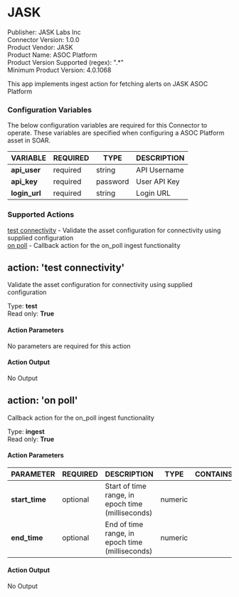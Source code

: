 [comment]: # "Auto-generated SOAR connector documentation"
# JASK

Publisher: JASK Labs Inc  
Connector Version: 1\.0\.0  
Product Vendor: JASK  
Product Name: ASOC Platform  
Product Version Supported (regex): "\.\*"  
Minimum Product Version: 4\.0\.1068  

This app implements ingest action for fetching alerts on JASK ASOC Platform

### Configuration Variables
The below configuration variables are required for this Connector to operate.  These variables are specified when configuring a ASOC Platform asset in SOAR.

VARIABLE | REQUIRED | TYPE | DESCRIPTION
-------- | -------- | ---- | -----------
**api\_user** |  required  | string | API Username
**api\_key** |  required  | password | User API Key
**login\_url** |  required  | string | Login URL

### Supported Actions  
[test connectivity](#action-test-connectivity) - Validate the asset configuration for connectivity using supplied configuration  
[on poll](#action-on-poll) - Callback action for the on\_poll ingest functionality  

## action: 'test connectivity'
Validate the asset configuration for connectivity using supplied configuration

Type: **test**  
Read only: **True**

#### Action Parameters
No parameters are required for this action

#### Action Output
No Output  

## action: 'on poll'
Callback action for the on\_poll ingest functionality

Type: **ingest**  
Read only: **True**

#### Action Parameters
PARAMETER | REQUIRED | DESCRIPTION | TYPE | CONTAINS
--------- | -------- | ----------- | ---- | --------
**start\_time** |  optional  | Start of time range, in epoch time \(milliseconds\) | numeric | 
**end\_time** |  optional  | End of time range, in epoch time \(milliseconds\) | numeric | 

#### Action Output
No Output